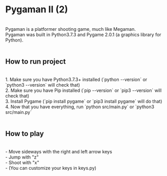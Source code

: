 # Pygaman II (2)
<br>
Pygaman is a platformer shooting game, much like Megaman.<br>
Pygaman was built in Python3.7.3 and Pygame 2.0.1 (a graphics library for Python). <br>
<br>

## How to run project

<br>
1. Make sure you have Python3.7.3+ installed (´python --version´ or `python3 --version` will check that)<br>
2. Make sure you have Pip installed (`pip --version` or `pip3 --version` will check that)<br>
3. Install Pygame (`pip install pygame` or `pip3 install pygame` will do that)<br>
4. Now that you have everything, run `python src/main.py` or `python3 src/main.py`<br>
<br>

## How to play

<br>
- Move sideways with the right and left arrow keys<br>
- Jump with "z"<br>
- Shoot with "x"<br>
- (You can customize your keys in keys.py)<br>

